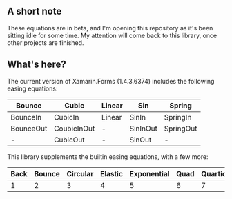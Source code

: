 ## A short note

These equations are in beta, and I'm opening this repository as it's been sitting idle for some time. My attention will come back to this library, once other projects are finished.

## What's here?

The current version of Xamarin.Forms (1.4.3.6374) includes the following easing equations:

Bounce | Cubic | Linear | Sin | Spring
--- | --- | --- | --- | ---
BounceIn | CubicIn | Linear | SinIn | SpringIn
BounceOut | CoubicInOut | - | SinInOut | SpringOut
- | CubicOut | - | SinOut | -


This library supplements the builtin easing equations, with a few more:

Back | Bounce | Circular | Elastic | Exponential | Quad | Quartic | Quintic | Sin
--- | --- | --- | --- | --- | --- | --- | --- | ---
1 | 2 | 3 | 4 | 5 | 6 | 7 | 8 | 9
